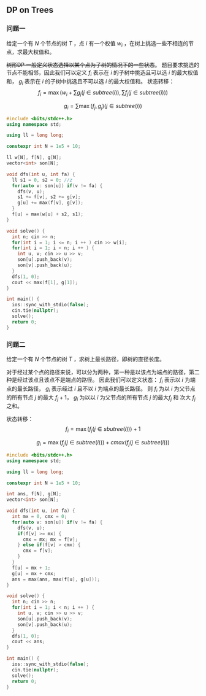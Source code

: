 ##  DP on Trees 

### 问题一

给定一个有 $N$ 个节点的树 $T$ ，点 $i$ 有一个权值 $w_i$  ，在树上挑选一些不相连的节点，求最大权值和。

~~树形DP 一般定义状态选择以某个点为子树的情况下的一些状态~~。
题目要求挑选的节点不能相邻，因此我们可以定义 $f_i$ 表示在 $i$ 的子树中挑选且可以选 $i$ 的最大权值和， $g_i$ 表示在 $i$ 的子树中挑选且不可以选 $i$ 的最大权值和。
状态转移：
$$
f_i = \max(w_i + \sum{g_j (j \in subtree(i))}, \sum{f_j (j \in subtree(i))})
$$

$$
g_i = \sum{\max(f_j, g_j) (j \in subtree(i))} 
$$

```cpp
#include <bits/stdc++.h>
using namespace std;

using ll = long long;

constexpr int N = 1e5 + 10;

ll w[N], f[N], g[N];
vector<int> son[N];

void dfs(int u, int fa) {
  ll s1 = 0, s2 = 0; //z
  for(auto v: son[u]) if(v != fa) {
    dfs(v, u);
    s1 += f[v], s2 += g[v];
    g[u] += max(f[v], g[v]);
  }
  f[u] = max(w[u] + s2, s1);
}

void solve() {
  int n; cin >> n;
  for(int i = 1; i <= n; i ++ ) cin >> w[i];
  for(int i = 1; i < n; i ++ ) {
    int u, v; cin >> u >> v;
    son[u].push_back(v);
    son[v].push_back(u);
  }
  dfs(1, 0);
  cout << max(f[1], g[1]);
}

int main() {
  ios::sync_with_stdio(false);
  cin.tie(nullptr);
  solve();
  return 0;
}
```



### 问题二

给定一个有 $N$ 个节点的树 $T$ ，求树上最长路径，即树的直径长度。

对于经过某个点的路径来说，可以分为两种，第一种是以该点为端点的路径，第二种是经过该点且该点不是端点的路径。
因此我们可以定义状态： $f_i$ 表示以 $i$ 为端点的最长路径， $g_i$ 表示经过 $i$ 且不以 $i$ 为端点的最长路径。
则 $f_i$ 为以 $i$ 为父节点的所有节点 $j$ 的最大 $f_j + 1$， $g_i$ 为以以 $i$ 为父节点的所有节点 $j$ 的最大$f_j$ 和 次大 $f_j$ 之和。 

状态转移：
$$
f_i = \max(f_j (j \in sbutree(i))) + 1
$$

$$
g_i = \max(f_j (j \in subtree(i))) + cmax(f_j (j \in subtree(i)))
$$

```cpp
#include <bits/stdc++.h>
using namespace std;

using ll = long long;

constexpr int N = 1e5 + 10;

int ans, f[N], g[N];
vector<int> son[N];

void dfs(int u, int fa) {
  int mx = 0, cmx = 0;
  for(auto v: son[u]) if(v != fa) {
    dfs(v, u);
    if(f[v] >= mx) {
      cmx = mx; mx = f[v];
    } else if(f[v] > cmx) {
      cmx = f[v];
    }
  }
  f[u] = mx + 1;
  g[u] = mx + cmx;
  ans = max(ans, max(f[u], g[u]));
}

void solve() {
  int n; cin >> n;
  for(int i = 1; i < n; i ++ ) {
    int u, v; cin >> u >> v;
    son[u].push_back(v);
    son[v].push_back(u);
  }
  dfs(1, 0);
  cout << ans;
}

int main() {
  ios::sync_with_stdio(false);
  cin.tie(nullptr);
  solve();
  return 0;
}
```





